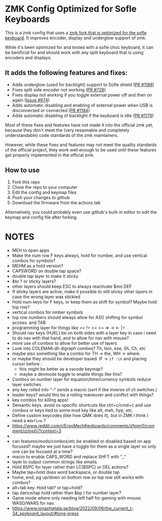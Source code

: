 # ZMK Config Optimized for Sofle Keyboards

This is a zmk config that uses a [zmk fork that is optimized for the sofle keyboard](https://github.com/infused-kim/zmk/tree/sofle). It improves encoder, display and underglow support of zmk.

While it's been optimized for and tested with a sofle choc keyboard, it can be benificial for and should work with any split keyboard that is using encoders and displays.

## It adds the following features and fixes:

* Adds underglow (used for backlight) support to Sofle shield ([PR #1188](https://github.com/zmkfirmware/zmk/pull/1188))
* Fixes split side encoder not working ([PR #728](https://github.com/zmkfirmware/zmk/pull/728))
* Fixes display not working if you toggle external power off and then on again ([Issue #674](https://github.com/zmkfirmware/zmk/issues/674))
* Adds automatic disabling and enabling of external power when USB is disconnected or connected ([PR #1184](https://github.com/zmkfirmware/zmk/pull/1184))
* Adds automatic disabling of backlight if the keyboard is idle ([PR #1179](https://github.com/zmkfirmware/zmk/pull/1179))

Most of these fixes and features have not made it into the official zmk yet, because they don't meet the (very resaonable and completely understandable) code standards of the zmk maintainers.

However, while these fixes and features may not meet the quality standards of the official project, they work well enough to be used until these features get properly implemented in the official zmk.

## How to use

1. Fork this repo
2. Clone the repo to your computer
3. Edit the config and keymap files
4. Push your changes to github
5. Download the firmware from the actions tab

Alternatively, you could probably even use github's built-in editor to edit the keymap and config file after forking.

# NOTES

- MEH to open apps
- Make the num row F keys always, hold for number, and use vertical combos for symbols?
- MEHM as a hold version?
- CAPSWORD on double tap space?
- double tap layer to make it sticky
- &to ? or sticky layers?
- other layers should keep ESC to always reactivate $mo DEF
- If sticky layers are active, make it possible to still sticky other layers in case the
wrong layer was stickied
- Hold num keys for F keys, or keep them as shift for symbol? Maybe hold top row?
- vertical combos for nmber symbols
- top row numbers should always allow for AS() shifting for symbol access. and TAB
- programming layer for things like == != <= >= => -> <- |>
- Should nav keys (HJKL) be on both sides with a layer key in case i need to do nav with
that hand, and to allow for nav with mouse?
- more use of combos to allow for better use of layers
- Look into COLEMAK-dh digraph combos? Th, tion, ese, Sh, Ch, etc
- maybe also something like a combo for TH -> the, WH -> where.
- or maybe they should be developer based. IF -> `if :\n` and placing cursor before :
    - this might be better as a vscode keymap?
    - maybe a devmode toggle to enable things like this?
- Combos on number layer for equation/time/currency symbols reduce layer switches.
- any key rolled into "-" sends a macro (sort if like inverse of cli switches.)
- leader keys? would this be a rolling maneuver and conflict with things?
- key combos for killing apps!
- Semantic keys. avoid os specific shortcuts like ctrl+c/cmd+c and use combos or keys
tied to some mod key like alt, meh, hyp, etc.
- Define custom keycodes (like how QMK does it), but in ZMK I think I need a `#define` ?
- https://www.reddit.com/r/ErgoMechKeyboards/comments/zfomr0/comment/iziinp0/?context=3
-
- can features/mods/combos/etc be enabled or disabled based on app focused?
maybe we just have a toggle for them as a single layer so only one can be focused at a time?
- macro to enable CAPS_WORD and replace SHFT with "_"
- layer to output common strings like emails
- Hold BSPC for layer rather than LC(BSPC) or DEL actions?
- Maybe tap+hold does word backspace, or double tap
- home, end, pg up/down on bottom row so top row still works with combos?
- alt+tab key. Hold tab? or tap+hold?
- tap dance/tap hold rather than &kp ) for number layer?
- Game mode where only needing left half for gaming with mouse. WASD/WARS for nav.
- https://www.jonashietala.se/blog/2022/09/06/the_current_t-34_keyboard_layout/#long-press

